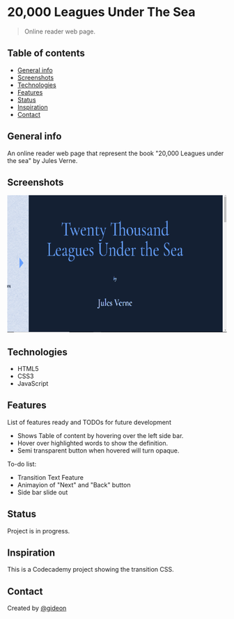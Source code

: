 # 20,000 Leagues Under The Sea

> Online reader web page.

## Table of contents

- [General info](#general-info)
- [Screenshots](#screenshots)
- [Technologies](#technologies)
- [Features](#features)
- [Status](#status)
- [Inspiration](#inspiration)
- [Contact](#contact)

## General info

An online reader web page that represent the book "20,000 Leagues under the sea" by Jules Verne.

## Screenshots

![Page screenshot](./resources/images/page.png)

## Technologies

- HTML5
- CSS3
- JavaScript

## Features

List of features ready and TODOs for future development

- Shows Table of content by hovering over the left side bar.
- Hover over highlighted words to show the definition.
- Semi transparent button when hovered will turn opaque.

To-do list:

- Transition Text Feature
- Animayion of "Next" and "Back" button
- Side bar slide out

## Status

Project is in progress.

## Inspiration

This is a Codecademy project showing the transition CSS.

## Contact

Created by [@gideon](https://www.linkedin.com/in/gideon-flores-8b598417a?lipi=urn%3Ali%3Apage%3Ad_flagship3_profile_view_base_contact_details%3BuhgnqtY%2FS8OSLFKXjAIbKw%3D%3D)
